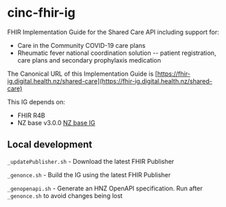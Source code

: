 # cinc-fhir-ig
FHIR Implementation Guide for the Shared Care API including support for:

- Care in the Community COVID-19 care plans
- Rheumatic fever national coordination solution -- patient registration, care plans and secondary prophylaxis medication

The Canonical URL of this Implementation Guide is [https://fhir-ig.digital.health.nz/shared-care](https://fhir-ig.digital.health.nz/shared-care)

This IG depends on:

- FHIR R4B
- NZ base v3.0.0 [NZ base IG](https://fhir.org.nz/ig/base/index.html)

## Local development

`_updatePublisher.sh` - Download the latest FHIR Publisher

`_genonce.sh` - Build the IG using the latest FHIR Publisher

`_genopenapi.sh` - Generate an HNZ OpenAPI specification. Run after `_genonce.sh` to avoid changes being lost
